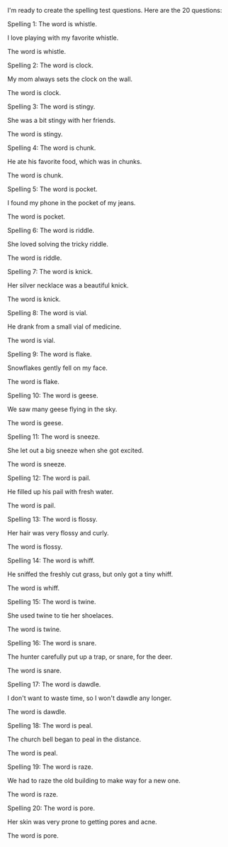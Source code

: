 I'm ready to create the spelling test questions. Here are the 20 questions:

Spelling 1: The word is whistle.

I love playing with my favorite whistle.

The word is whistle.

Spelling 2: The word is clock.

My mom always sets the clock on the wall.

The word is clock.

Spelling 3: The word is stingy.

She was a bit stingy with her friends.

The word is stingy.

Spelling 4: The word is chunk.

He ate his favorite food, which was in chunks.

The word is chunk.

Spelling 5: The word is pocket.

I found my phone in the pocket of my jeans.

The word is pocket.

Spelling 6: The word is riddle.

She loved solving the tricky riddle.

The word is riddle.

Spelling 7: The word is knick.

Her silver necklace was a beautiful knick.

The word is knick.

Spelling 8: The word is vial.

He drank from a small vial of medicine.

The word is vial.

Spelling 9: The word is flake.

Snowflakes gently fell on my face.

The word is flake.

Spelling 10: The word is geese.

We saw many geese flying in the sky.

The word is geese.

Spelling 11: The word is sneeze.

She let out a big sneeze when she got excited.

The word is sneeze.

Spelling 12: The word is pail.

He filled up his pail with fresh water.

The word is pail.

Spelling 13: The word is flossy.

Her hair was very flossy and curly.

The word is flossy.

Spelling 14: The word is whiff.

He sniffed the freshly cut grass, but only got a tiny whiff.

The word is whiff.

Spelling 15: The word is twine.

She used twine to tie her shoelaces.

The word is twine.

Spelling 16: The word is snare.

The hunter carefully put up a trap, or snare, for the deer.

The word is snare.

Spelling 17: The word is dawdle.

I don't want to waste time, so I won't dawdle any longer.

The word is dawdle.

Spelling 18: The word is peal.

The church bell began to peal in the distance.

The word is peal.

Spelling 19: The word is raze.

We had to raze the old building to make way for a new one.

The word is raze.

Spelling 20: The word is pore.

Her skin was very prone to getting pores and acne.

The word is pore.